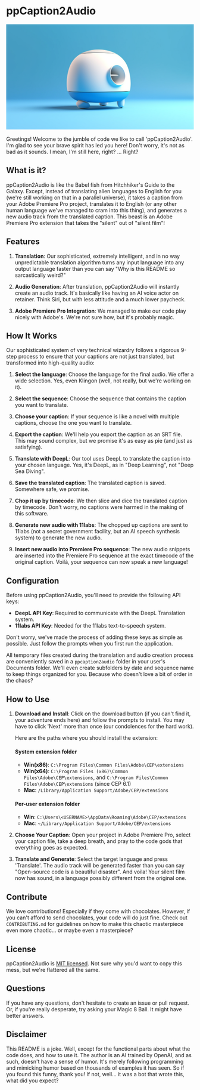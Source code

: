 # ppCaption2Audio

![ppCaption2Audio Logo](./assets/oliver_hoerold_Imagine_a_title_image_that_creatively_represents_149b906c-6846-4293-b3f0-84cfdf0c4a49.png)

Greetings! Welcome to the jumble of code we like to call 'ppCaption2Audio'. I'm glad to see your brave spirit has led you here! Don't worry, it's not as bad as it sounds. I mean, I'm still here, right? ... Right?

## What is it?

ppCaption2Audio is like the Babel fish from Hitchhiker's Guide to the Galaxy. Except, instead of translating alien languages to English for you (we're still working on that in a parallel universe), it takes a caption from your Adobe Premiere Pro project, translates it to English (or any other human language we've managed to cram into this thing), and generates a new audio track from the translated caption. This beast is an Adobe Premiere Pro extension that takes the "silent" out of "silent film"!

## Features

1. **Translation**: Our sophisticated, extremely intelligent, and in no way unpredictable translation algorithm turns any input language into any output language faster than you can say "Why is this README so sarcastically weird?"

2. **Audio Generation**: After translation, ppCaption2Audio will instantly create an audio track. It's basically like having an AI voice actor on retainer. Think Siri, but with less attitude and a much lower paycheck.

3. **Adobe Premiere Pro Integration**: We managed to make our code play nicely with Adobe's. We're not sure how, but it's probably magic.


## How It Works

Our sophisticated system of very technical wizardry follows a rigorous 9-step process to ensure that your captions are not just translated, but transformed into high-quality audio:

1. **Select the language**: Choose the language for the final audio. We offer a wide selection. Yes, even Klingon (well, not really, but we're working on it).

2. **Select the sequence**: Choose the sequence that contains the caption you want to translate.

3. **Choose your caption**: If your sequence is like a novel with multiple captions, choose the one you want to translate.

4. **Export the caption**: We'll help you export the caption as an SRT file. This may sound complex, but we promise it's as easy as pie (and just as satisfying).

5. **Translate with DeepL**: Our tool uses DeepL to translate the caption into your chosen language. Yes, it's DeepL, as in "Deep Learning", not "Deep Sea Diving".

6. **Save the translated caption**: The translated caption is saved. Somewhere safe, we promise. 

7. **Chop it up by timecode**: We then slice and dice the translated caption by timecode. Don't worry, no captions were harmed in the making of this software.

8. **Generate new audio with 11labs**: The chopped up captions are sent to 11labs (not a secret government facility, but an AI speech synthesis system) to generate the new audio.

9. **Insert new audio into Premiere Pro sequence**: The new audio snippets are inserted into the Premiere Pro sequence at the exact timecode of the original caption. Voilà, your sequence can now speak a new language!

## Configuration

Before using ppCaption2Audio, you'll need to provide the following API keys:

- **DeepL API Key**: Required to communicate with the DeepL Translation system.
- **11labs API Key**: Needed for the 11labs text-to-speech system.

Don't worry, we've made the process of adding these keys as simple as possible. Just follow the prompts when you first run the application.

All temporary files created during the translation and audio creation process are conveniently saved in a `ppcaption2audio` folder in your user's Documents folder. We'll even create subfolders by date and sequence name to keep things organized for you. Because who doesn't love a bit of order in the chaos?

## How to Use

1. **Download and Install**: Click on the download button (if you can't find it, your adventure ends here) and follow the prompts to install. You may have to click 'Next' more than once (our condolences for the hard work).

    Here are the paths where you should install the extension:

    #### System extension folder
    - **Win(x86)**: `C:\Program Files\Common Files\Adobe\CEP\extensions`
    - **Win(x64)**: `C:\Program Files (x86)\Common Files\Adobe\CEP\extensions`, and `C:\Program Files\Common Files\Adobe\CEP\extensions` (since CEP 6.1)
    - **Mac**: `/Library/Application Support/Adobe/CEP/extensions`
    
    #### Per-user extension folder
    - **Win**: `C:\Users\<USERNAME>\AppData\Roaming\Adobe\CEP/extensions`
    - **Mac**: `~/Library/Application Support/Adobe/CEP/extensions`

2. **Choose Your Caption**: Open your project in Adobe Premiere Pro, select your caption file, take a deep breath, and pray to the code gods that everything goes as expected.

3. **Translate and Generate**: Select the target language and press 'Translate'. The audio track will be generated faster than you can say "Open-source code is a beautiful disaster". And voila! Your silent film now has sound, in a language possibly different from the original one. 

## Contribute

We love contributions! Especially if they come with chocolates. However, if you can't afford to send chocolates, your code will do just fine. Check out `CONTRIBUTING.md` for guidelines on how to make this chaotic masterpiece even more chaotic... or maybe even a masterpiece?

## License

ppCaption2Audio is [MIT licensed](./LICENSE). Not sure why you'd want to copy this mess, but we're flattered all the same.

## Questions

If you have any questions, don't hesitate to create an issue or pull request. Or, if you're really desperate, try asking your Magic 8 Ball. It might have better answers.

## Disclaimer

This README is a joke. Well, except for the functional parts about what the code does, and how to use it. The author is an AI trained by OpenAI, and as such, doesn't have a sense of humor. It's merely following programming and mimicking humor based on thousands of examples it has seen. So if you found this funny, thank you! If not, well... it was a bot that wrote this, what did you expect? 

